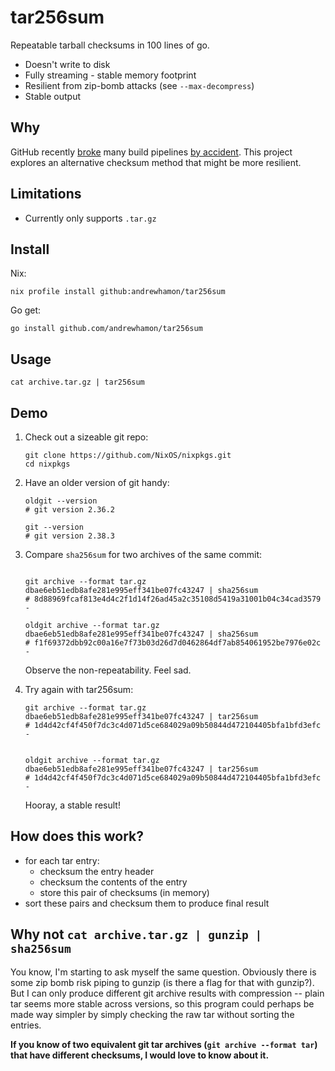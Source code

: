 # tar256sum
Repeatable tarball checksums in 100 lines of go.

- Doesn't write to disk
- Fully streaming - stable memory footprint
- Resilient from zip-bomb attacks (see `--max-decompress`)
- Stable output

## Why

GitHub recently [broke](https://github.com/orgs/community/discussions/45830) many build pipelines [by accident](https://github.blog/changelog/2023-01-30-git-archive-checksums-may-change/). This project explores an alternative checksum method that might be more resilient.

## Limitations
- Currently only supports `.tar.gz`

## Install

Nix:

```
nix profile install github:andrewhamon/tar256sum
```

Go get:

```
go install github.com/andrewhamon/tar256sum
```

## Usage

```
cat archive.tar.gz | tar256sum
```

## Demo

1. Check out a sizeable git repo:
    ```
    git clone https://github.com/NixOS/nixpkgs.git
    cd nixpkgs
    ```

2. Have an older version of git handy:
    ```
    oldgit --version
    # git version 2.36.2

    git --version
    # git version 2.38.3
    ```

3. Compare `sha256sum` for two archives of the same commit:
    ```

    git archive --format tar.gz dbae6eb51edb8afe281e995eff341be07fc43247 | sha256sum
    # 8d88969fcaf813e4d4c2f1d14f26ad45a2c35108d5419a31001b04c34cad3579  -

    oldgit archive --format tar.gz dbae6eb51edb8afe281e995eff341be07fc43247 | sha256sum
    # f1f69372dbb92c00a16e7f73b03d26d7d0462864df7ab854061952be7976e02c  -
    ```

    Observe the non-repeatability. Feel sad.

4. Try again with tar256sum:
    ```
    git archive --format tar.gz dbae6eb51edb8afe281e995eff341be07fc43247 | tar256sum
    # 1d4d42cf4f450f7dc3c4d071d5ce684029a09b50844d472104405bfa1bfd3efc  -


    oldgit archive --format tar.gz dbae6eb51edb8afe281e995eff341be07fc43247 | tar256sum
    # 1d4d42cf4f450f7dc3c4d071d5ce684029a09b50844d472104405bfa1bfd3efc  -
    ```

    Hooray, a stable result!

## How does this work?

- for each tar entry:
  - checksum the entry header
  - checksum the contents of the entry
  - store this pair of checksums (in memory)
- sort these pairs and checksum them to produce final result

## Why not `cat archive.tar.gz | gunzip | sha256sum`

You know, I'm starting to ask myself the same question. Obviously there is some
zip bomb risk piping to gunzip (is there a flag for that with gunzip?). But I can
only produce different git archive results with compression -- plain tar seems
more stable across versions, so this program could perhaps be made way simpler
by simply checking the raw tar without sorting the entries.

**If you know of two equivalent git tar archives (`git archive --format tar`)
that have different checksums, I would love to know about it.**

